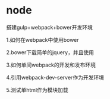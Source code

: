 # node
搭建gulp+webpack+bower开发环境

1.如何在webpack中使用bower

2.bower下载简单的jquery，并且使用

3.如何单间webpack的开发和发布环境

4.引用webpack-dev-server作为开发环境

5.测试单html作为模块加载
